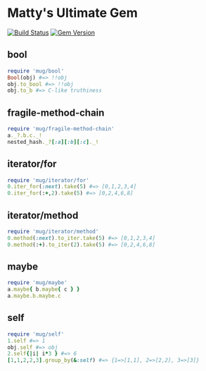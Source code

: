 Matty's Ultimate Gem
================

[![Build Status](https://secure.travis-ci.org/phluid61/mug.png)](http://travis-ci.org/phluig61/mug)
[![Gem Version](https://badge.fury.io/rb/mug.png)](http://badge.fury.io/rb/mug)

bool
----
```ruby
require 'mug/bool'
Bool(obj) #=> !!obj
obj.to_bool #=> !!obj
obj.to_b #=> C-like truthiness
```

fragile-method-chain
--------------------
```ruby
require 'mug/fragile-method-chain'
a._?.b.c._!
nested_hash._?[:a][:b][:c]._!
```

iterator/for
------------
```ruby
require 'mug/iterator/for'
0.iter_for(:next).take(5) #=> [0,1,2,3,4]
0.iter_for(:+,2).take(5) #=> [0,2,4,6,8]
```

iterator/method
---------------
```ruby
require 'mug/iterator/method'
0.method(:next).to_iter.take(5) #=> [0,1,2,3,4]
0.method(:+).to_iter(2).take(5) #=> [0,2,4,6,8]
```

maybe
-----
```ruby
require 'mug/maybe'
a.maybe{ b.maybe{ c } }
a.maybe.b.maybe.c
```

self
----
```ruby
require 'mug/self'
1.self #=> 1
obj.self #=> obj
2.self{|i| i*3 } #=> 6
[1,1,2,2,3].group_by(&:self) #=> {1=>[1,1], 2=>[2,2], 3=>[3]}
```
